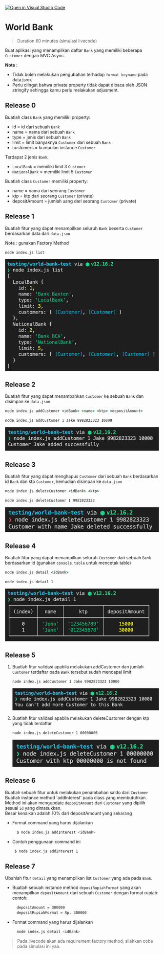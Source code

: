 [![Open in Visual Studio Code](https://classroom.github.com/assets/open-in-vscode-2e0aaae1b6195c2367325f4f02e2d04e9abb55f0b24a779b69b11b9e10269abc.svg)](https://classroom.github.com/online_ide?assignment_repo_id=16096645&assignment_repo_type=AssignmentRepo)
# World Bank

> Duration 60 minutes (simulasi livecode)

Buat aplikasi yang menampilkan daftar `Bank` yang memiliki beberapa `Customer` dengan MVC Async.

**Note :**   
- Tidak boleh melakukan pengubahan terhadap `format keyname` pada data.json.
- Perlu diingat bahwa private property tidak dapat dibaca oleh JSON stringify sehingga kamu perlu melakukan adjusment.

## Release 0

Buatlah class `Bank` yang memiliki property:

- id = id dari sebuah `Bank`
- name = nama dari sebuah `Bank`
- type = jenis dari sebuah `Bank`
- limit = limit banyaknya `Customer` dari sebuah `Bank`
- customers = kumpulan instance `Customer`

Terdapat 2 jenis `Bank`:

- `LocalBank` = memiliki limit 3 `Customer`
- `NationalBank` = memiliki limit 5 `Customer`

Buatlah class `Customer` memiliki property:

- name = nama dari seorang `Customer`
- ktp = ktp dari seorang `Customer` (private)
- depositAmount = jumlah uang dari seorang `Customer` (private)

## Release 1

Buatlah fitur yang dapat menampilkan seluruh `Bank` beserta `Customer` berdasarkan data dari `data.json`

Note : gunakan Factory Method 

```cmd
node index.js list
```

<img src="./assets/list.png">

## Release 2

Buatlah fitur yang dapat menambahkan `Customer` ke sebuah `Bank` dan disimpan ke `data.json`

```cmd
node index.js addCustomer <idBank> <name> <ktp> <depositAmount>
```

```cmd
node index.js addCustomer 1 Jake 9982823323 10000
```

<img src="./assets/addCustomer.png">

## Release 3

Buatlah fitur yang dapat menghapus `Customer` dari sebuah `Bank` berdasarkan id `Bank` dan ktp `Customer`, kemudian disimpan ke `data.json`

```cmd
node index.js deleteCustomer <idBank> <ktp>
```

```cmd
node index.js deleteCustomer 1 9982823323
```

<img src="./assets/deleteCustomer.png">

## Release 4

Buatlah fitur yang dapat menampilkan seluruh `Customer` dari sebuah `Bank` berdasarkan id (gunakan `console.table` untuk mencetak table)

```cmd
node index.js detail <idBank>
```

```cmd
node index.js detail 1
```

<img src="./assets/detail.png">

## Release 5

1. Buatlah fitur validasi apabila melakukan addCustomer dan jumlah `Customer` terdaftar pada `Bank` tersebut sudah mencapai limit

   ```cmd
   node index.js addCustomer 1 Jake 9982823323 10000
   ```

   <img src="./assets/validation-addCustomer.png">
2. Buatlah fitur validasi apabila melakukan deleteCustomer dengan ktp yang tidak terdaftar

   ```cmd
   node index.js deleteCustomer 1 00000000
   ```

   <img src="./assets/validation-deleteCustomer.png">


## Release 6

Buatlah sebuah fitur untuk melakukan penambahan saldo dari `Customer`
Buatlah instance method 'addInterest' pada class yang membutuhkan.\
Method ini akan mengupdate `depositAmount` dari `Customer` yang dipilih sesuai `id` yang dimasukkan.\
Besar kenaikan adalah 10% dari depositAmount yang sekarang

- Format command yang harus dijalankan
  ```bash
    $ node index.js addInterest <idBank>
  ```

- Contoh penggunaan command ini

  ```bash
   $ node index.js addInterest 1
  ```


## Release 7

Ubahlah fitur `detail` yang menampilkan list `Customer` yang ada pada `Bank`.

- Buatlah sebuah instance method `deposiRupiahFormat` yang akan menampilkan `depositAmount` dari sebuah `Customer` dengan format rupiah:
  contoh:
  ```txt
    depositAmount = 300000
    depositRupiahFormat = Rp. 300000
  ```
- Format command yang harus dijalankan
  ```bash
    node index.js detail <idBank>
  ```

> Pada livecode akan ada requirement factory method, silahkan coba pada simulasi ini yaa.
